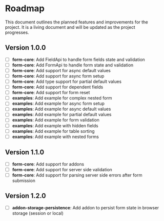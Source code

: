 # Roadmap

This document outlines the planned features and improvements for the project. It is a living document and will be updated as the project progresses.

## Version 1.0.0

- [ ] **form-core**: Add FieldApi to handle form fields state and validation
- [ ] **form-core**: Add FormApi to handle form state and validation
- [ ] **form-core**: Add support for async default values
- [ ] **form-core**: Add support for async form setup
- [ ] **form-core**: Add type support for partial default values
- [ ] **form-core**: Add support for dependent fields
- [ ] **form-core**: Add support for form reset
- [ ] **examples**: Add example for complex nested form
- [ ] **examples**: Add example for async form setup
- [ ] **examples**: Add example for async default values
- [ ] **examples**: Add example for partial default values
- [ ] **examples**: Add example for form validation
- [ ] **examples**: Add example with hidden fields
- [ ] **examples**: Add example for table sorting
- [ ] **examples**: Add example with nested forms

## Version 1.1.0

- [ ] **form-core**: Add support for addons
- [ ] **form-core**: Add support for server side validation
- [ ] **form-core**: Add support for parsing server side errors after form submission

## Version 1.2.0

- [ ] **addon-storage-persistence**: Add addon to persist form state in browser storage (session or local)
